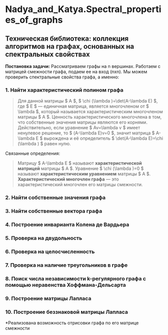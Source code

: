 # Nadya_and_Katya.Spectral_properties_of_graphs

## Техническая библиотека: коллекция алгоритмов на графах, основанных на спектральных свойствах

**Постановка задачи:** Рассматриваем графы на n вершинах. Работаем с матрицей смежности графа, подаем ее на вход (nxn). Мы можем проверить спектральные свойства графа, а именно: 

### 1. Найти характеристический полином графа 

> Для данной матрицы $ A $, $ \chi (\lambda )=\det(A-\lambda E) $, где $ E $ — единичная матрица, является многочленом от $ \lambda $, который называется характеристическим многочленом матрицы $ A $.
Ценность характеристического многочлена в том, что собственные значения матрицы являются его корнями. Действительно, если уравнение $ Av=\lambda v $ имеет ненулевое решение, то $ (A-\lambda E)v=0 $, значит матрица $ A-\lambda E $ вырождена и её определитель $ \det(A-\lambda E)=\chi (\lambda ) $ равен нулю.

Связанные определения:

> Матрицу $ A-\lambda E $ называют **характеристической матрицей** матрицы $ A $.
> Уравнение $ \chi (\lambda )=0 $ называют **характеристическим уравнением** матрицы $ A $.
> **Характеристический многочлен графа** — это характеристический многочлен его матрицы смежности.

### 2. Найти собственные значения графа 
### 3. Найти собственные вектора графа 
### 4. Построение инварианта Колена де Вардьера 
### 5. Проверка на двудольность 
### 6. Проверка на целосчисленность 
### 7. Проверка на наличие треугольников в графе 
### 8. Поиск числа независимости k-регулярного графа с помощью неравенства Хоффмана-Дельсарта 
### 9. Построение матрицы Лапласа 
### 10. Построение беззнаковой матрицы Лапласа 

*Реализована возможность отрисовки графа по его матрице смежности
